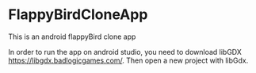 # FlappyBirdCloneApp
This is an android flappyBird clone app

In order to run the app on android studio, you need to download  libGDX https://libgdx.badlogicgames.com/.
Then open a new project with libGdx.

